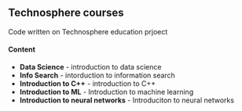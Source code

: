 ## Technosphere courses

Code written on Technosphere education prjoect

#### Content
* **Data Science** - introduction to data science
* **Info Search** - intorduction to information search
* **Introduction to C++** - introduction to C++
* **Introduction to ML** - Introduction to machine learning
* **Introduction to neural networks** - Introduciton to neural networks
